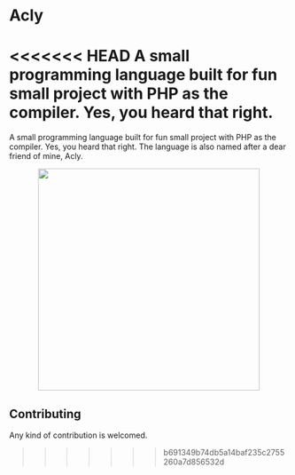 # Acly

<<<<<<< HEAD
A small programming language built for fun small project with PHP as the compiler. Yes, you heard that right.
=======
A small programming language built for fun small project with PHP as the compiler. Yes, you heard that right. The language is also
named after a dear friend of mine, Acly.

<p align="center">
<img src="https://cdn.discordapp.com/attachments/1008587563730223175/1093413184620220416/Illustration2.png" width=400>
</p>

## Contributing
Any kind of contribution is welcomed.
>>>>>>> b691349b74db5a14baf235c2755260a7d856532d
